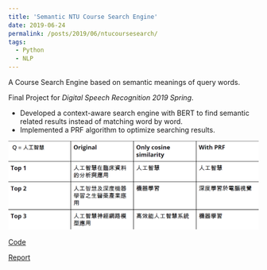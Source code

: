 ```yaml
---
title: 'Semantic NTU Course Search Engine'
date: 2019-06-24
permalink: /posts/2019/06/ntucoursesearch/
tags:
  - Python
  - NLP
---
```


A Course Search Engine based on semantic meanings of query words.

Final Project for *Digital Speech Recognition 2019 Spring*.

- Developed a context-aware search engine with BERT to find semantic related results instead of matching word by word.
- Implemented a PRF algorithm to optimize searching results.

![](/images/dsp.png)

[Code](https://github.com/joeyy5588/DSP2019SPRING/tree/master/dsp_final )

[Report](/files/dsp.pdf)